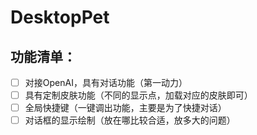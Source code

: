 # DesktopPet
## 功能清单：

- [ ] 对接OpenAI，具有对话功能（第一动力）
- [ ] 具有定制皮肤功能（不同的显示点，加载对应的皮肤即可）
- [ ] 全局快捷键（一键调出功能，主要是为了快捷对话）
- [ ] 对话框的显示绘制（放在哪比较合适，放多大的问题）
